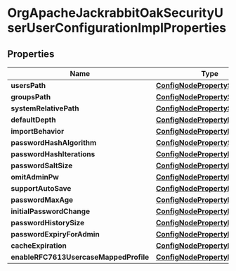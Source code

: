 

# OrgApacheJackrabbitOakSecurityUserUserConfigurationImplProperties

## Properties

Name | Type | Description | Notes
------------ | ------------- | ------------- | -------------
**usersPath** | [**ConfigNodePropertyString**](ConfigNodePropertyString.md) |  |  [optional]
**groupsPath** | [**ConfigNodePropertyString**](ConfigNodePropertyString.md) |  |  [optional]
**systemRelativePath** | [**ConfigNodePropertyString**](ConfigNodePropertyString.md) |  |  [optional]
**defaultDepth** | [**ConfigNodePropertyInteger**](ConfigNodePropertyInteger.md) |  |  [optional]
**importBehavior** | [**ConfigNodePropertyDropDown**](ConfigNodePropertyDropDown.md) |  |  [optional]
**passwordHashAlgorithm** | [**ConfigNodePropertyString**](ConfigNodePropertyString.md) |  |  [optional]
**passwordHashIterations** | [**ConfigNodePropertyInteger**](ConfigNodePropertyInteger.md) |  |  [optional]
**passwordSaltSize** | [**ConfigNodePropertyInteger**](ConfigNodePropertyInteger.md) |  |  [optional]
**omitAdminPw** | [**ConfigNodePropertyBoolean**](ConfigNodePropertyBoolean.md) |  |  [optional]
**supportAutoSave** | [**ConfigNodePropertyBoolean**](ConfigNodePropertyBoolean.md) |  |  [optional]
**passwordMaxAge** | [**ConfigNodePropertyInteger**](ConfigNodePropertyInteger.md) |  |  [optional]
**initialPasswordChange** | [**ConfigNodePropertyBoolean**](ConfigNodePropertyBoolean.md) |  |  [optional]
**passwordHistorySize** | [**ConfigNodePropertyInteger**](ConfigNodePropertyInteger.md) |  |  [optional]
**passwordExpiryForAdmin** | [**ConfigNodePropertyBoolean**](ConfigNodePropertyBoolean.md) |  |  [optional]
**cacheExpiration** | [**ConfigNodePropertyInteger**](ConfigNodePropertyInteger.md) |  |  [optional]
**enableRFC7613UsercaseMappedProfile** | [**ConfigNodePropertyBoolean**](ConfigNodePropertyBoolean.md) |  |  [optional]



